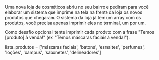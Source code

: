 Uma nova loja de cosméticos abriu no seu bairro e pediram para você elaborar um sistema que imprime na tela na frente da loja os novos produtos que chegaram. O sistema da loja já tem um array com os produtos, você precisa apenas imprimir eles no terminal, um por um.

Como desafio opcional, tente imprimir cada produto com a frase "Temos [produto] à venda!" (ex. "Temos máscaras faciais à venda!").

lista_produtos = ['máscaras faciais', 'batons', 'esmaltes', 'perfumes', 'loções', 'xampus', 'sabonetes', 'delineadores']
